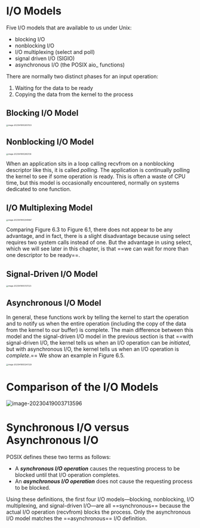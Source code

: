 # I/O Models

Five I/O models that are available to us under Unix:

* blocking I/O
* nonblocking I/O
* I/O multiplexing (select and poll)
* signal driven I/O (SIGIO)
* asynchronous I/O (the POSIX aio_ functions)

There are normally two distinct phases for an input operation:

1. Waiting for the data to be ready
2. Copying the data from the kernel to the process

## Blocking I/O Model

<img src="https://littleneko.oss-cn-beijing.aliyuncs.com/img/image-20230419002657933.png" alt="image-20230419002657933" style="zoom: 33%;" />

## Nonblocking I/O Model

<img src="https://littleneko.oss-cn-beijing.aliyuncs.com/img/image-20230419002802136.png" alt="image-20230419002802136" style="zoom: 33%;" />

When an application sits in a loop calling recvfrom on a nonblocking descriptor like this, it is called *polling*. The application is continually polling the kernel to see if some operation is ready. This is often a waste of CPU time, but this model is occasionally encountered, normally on systems dedicated to one function.

## I/O Multiplexing Model

<img src="https://littleneko.oss-cn-beijing.aliyuncs.com/img/image-20230419002940887.png" alt="image-20230419002940887" style="zoom:33%;" />

Comparing Figure 6.3 to Figure 6.1, there does not appear to be any advantage, and in fact, there is a slight disadvantage because using select requires two system calls instead of one. But the advantage in using select, which we will see later in this chapter, is that ==we can wait for more than one descriptor to be ready==.

## Signal-Driven I/O Model

<img src="https://littleneko.oss-cn-beijing.aliyuncs.com/img/image-20230419003137323.png" alt="image-20230419003137323" style="zoom:33%;" />

## Asynchronous I/O Model

In general, these functions work by telling the kernel to start the operation and to notify us when the entire operation (including the copy of the data from the kernel to our buffer) is complete. The main difference between this model and the signal-driven I/O model in the previous section is that ==with signal-driven I/O, the kernel tells us when an I/O operation can be *initiated*, but with asynchronous I/O, the kernel tells us when an I/O operation is *complete*.== We show an example in Figure 6.5.

<img src="https://littleneko.oss-cn-beijing.aliyuncs.com/img/image-20230419003247229.png" alt="image-20230419003247229" style="zoom:33%;" />

# Comparison of the I/O Models

![image-20230419003713596](https://littleneko.oss-cn-beijing.aliyuncs.com/img/image-20230419003713596.png)

# Synchronous I/O versus Asynchronous I/O

POSIX defines these two terms as follows:

* A ***synchronous I/O operation*** causes the requesting process to be blocked until that I/O operation completes.
* An ***asynchronous I/O operation*** does not cause the requesting process to be blocked.

Using these definitions, the first four I/O models—blocking, nonblocking, I/O multiplexing, and signal-driven I/O—are all ==synchronous== because the actual I/O operation (recvfrom) blocks the process. Only the asynchronous I/O model matches the ==asynchronous== I/O definition.